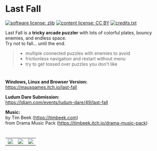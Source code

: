 # Last Fall

[![software license: zlib](material/readme/badge_license_software.svg)](LICENSE.txt)
[![content license: CC BY](material/readme/badge_license_content.svg)](https://creativecommons.org/licenses/by/4.0/)
[![credits.txt](material/readme/badge_credits.svg)](executable/data/credits.txt)

Last Fall is a **tricky arcade puzzler** with lots of colorful plates, bouncy enemies, and endless space.  
Try not to fall… until the end.

> - multiple connected puzzles with enemies to avoid
> - frictionless navigation and restart without menu
> - try to get tossed over puzzles you don't like

#

**Windows, Linux and Browser Version:**  
<https://mausgames.itch.io/last-fall>

**Ludum Dare Submission:**  
<https://ldjam.com/events/ludum-dare/49/last-fall>

**Music:**  
by Tim Beek (<https://timbeek.com>)  
from Drama Music Pack (<https://timbeek.itch.io/drama-music-pack>)

#

<table>
    <tr>
        <td><a href="material/screenshots/laf_screen_004.jpg?raw=true"><img src="material/screenshots/laf_screen_004t.jpg"></a></td>
        <td><a href="material/screenshots/laf_screen_005.jpg?raw=true"><img src="material/screenshots/laf_screen_005t.jpg"></a></td>
        <td><a href="material/screenshots/laf_screen_006.jpg?raw=true"><img src="material/screenshots/laf_screen_006t.jpg"></a></td>
    </tr>
</table>